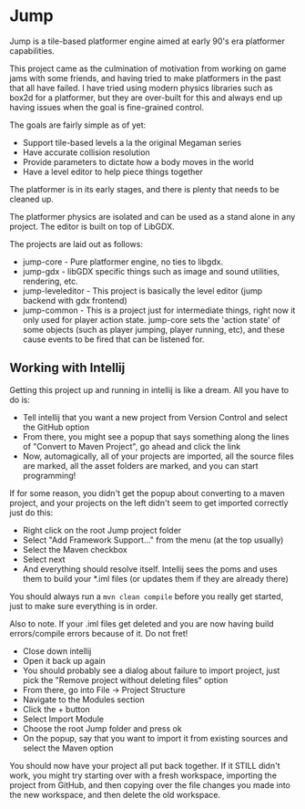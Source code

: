 # Jump
Jump is a tile-based platformer engine aimed at early 90's era platformer capabilities.

This project came as the culmination of motivation from working on game jams with some friends, and having tried to make platformers in the past that all have failed. I have tried using modern physics libraries such as box2d for a platformer, but they are over-built for this and always end up having issues when the goal is fine-grained control.

The goals are fairly simple as of yet:

 * Support tile-based levels a la the original Megaman series
 * Have accurate collision resolution
 * Provide parameters to dictate how a body moves in the world
 * Have a level editor to help piece things together

The platformer is in its early stages, and there is plenty that needs to be cleaned up.

The platformer physics are isolated and can be used as a stand alone in any project. The editor is built on top of LibGDX.

The projects are laid out as follows:
* jump-core - Pure platformer engine, no ties to libgdx.
* jump-gdx - libGDX specific things such as image and sound utilities, rendering, etc.
* jump-leveleditor - This project is basically the level editor (jump backend with gdx frontend)
* jump-common - This is a project just for intermediate things, right now it only used for player action state. jump-core sets the 'action state' of some objects (such as player jumping, player running, etc), and these cause events to be fired that can be listened for.


## Working with Intellij
Getting this project up and running in intellij is like a dream.  All you have to do is:
- Tell intellij that you want a new project from Version Control and select the GitHub option
- From there, you might see a popup that says something along the lines of "Convert to Maven Project", go ahead and click the link
- Now, automagically, all of your projects are imported, all the source files are marked, all the asset folders are marked, and you can start programming!

If for some reason, you didn't get the popup about converting to a maven project, and your projects on the left didn't seem to get imported correctly just do this:
- Right click on the root Jump project folder
- Select "Add Framework Support..." from the menu (at the top usually)
- Select the Maven checkbox
- Select next
- And everything should resolve itself.  Intellij sees the poms and uses them to build your *.iml files (or updates them if they are already there)

You should always run a ```mvn clean compile``` before you really get started, just to make sure everything is in order.

Also to note.  If your .iml files get deleted and you are now having build errors/compile errors because of it.  Do not fret!
- Close down intellij
- Open it back up again
- You should probably see a dialog about failure to import project, just pick the "Remove project without deleting files" option
- From there, go into File -> Project Structure
- Navigate to the Modules section
- Click the + button
- Select Import Module
- Choose the root Jump folder and press ok
- On the popup, say that you want to import it from existing sources and select the Maven option

You should now have your project all put back together.  If it STILL didn't work, you might try starting over with a fresh workspace, importing the project from GitHub, and then copying over the file changes you made into the new workspace, and then delete the old workspace.